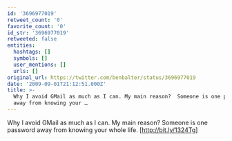 ```yaml
---
id: '3696977019'
retweet_count: '0'
favorite_count: '0'
id_str: '3696977019'
retweeted: false
entities:
  hashtags: []
  symbols: []
  user_mentions: []
  urls: []
original_url: https://twitter.com/benbalter/status/3696977019
date: '2009-09-01T21:12:51.000Z'
title: >-
  Why I avoid GMail as much as I can. My main reason?  Someone is one password
  away from knowing your …
---
```


Why I avoid GMail as much as I can. My main reason?  Someone is one password away from knowing your whole life. [http://bit.ly/1324Tg]
